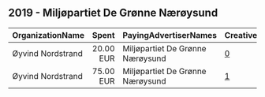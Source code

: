 ## 2019 - Miljøpartiet De Grønne Nærøysund 
|OrganizationName|Spent|PayingAdvertiserNames|CreativeUrls|Impressions|Genders|AgeBrackets|CountryCodes|BillingAddresses|CandidateBallotInformation|
|:---|---:|:---|:---|---:|:---|:---|:---|:---|:---|
|Øyvind Nordstrand|20.00 EUR|Miljøpartiet De Grønne Nærøysund|[0](https://www.snap.com/political-ads/asset/ede8a054707dda947b5594878400556330c6f306fca6b0a29db787d3366f57a2?mediaType=png)|4,857|||norway|"Rådyrvegen 2,Kolvereid,7970,NO"||
|Øyvind Nordstrand|75.00 EUR|Miljøpartiet De Grønne Nærøysund|[1](https://www.snap.com/political-ads/asset/b1c6984c3e29ad630fe6c4171e5224b7948f0f39215b28afe7e5e88681221811?mediaType=png)|25,246|||norway|"Rådyrvegen 2,Kolvereid,7970,NO"||
